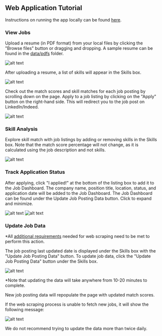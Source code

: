 ## Web Application Tutorial
Instructions on running the app locally can be found [here](README.md).
### View Jobs
Upload a resume (in PDF format) from your local files by clicking the "Browse files" button or dragging and dropping. A sample resume can be found in the [data/pdfs](../data/pdfs/) folder.

![alt text](/images/image_1.png)

After uploading a resume, a list of skills will appear in the Skills box.

![alt text](/images/image_2.png)

Check out the match scores and skill matches for each job posting by scrolling down on the page.
Apply to a job listing by clicking on the "Apply" button on the right-hand side. This will redirect you to the job post on LinkedIn/Indeed.

![alt text](/images/image_3.png)

### Skill Analysis
Explore skill match with job listings by adding or removing skills in the Skills box.
Note that the match score percentage will not change, as it is calculated using the job description and not skills.

![alt text](/images/image_2.png)

### Track Application Status
After applying, click "I applied!" at the bottom of the listing box to add it to the Job Dashboard. The company name, position title, location, status, and application date will be added to the Job Dashboard. The Job Dashboard can be found under the Update Job Posting Data button. Click to expand and minimize.

![alt text](/images/image_4.png)
![alt text](/images/image_5.png)

### Update Job Data
*All [additional requirements](../README.md#data) needed for web scraping need to be met to perform this action.

The job posting last updated date is displayed under the Skills box with the "Update Job Posting Data" button. To update job data, click the "Update Job Posting Data" button under the Skills box.

![alt text](/images/image_6.png)

*Note that updating the data will take anywhere from 10-20 minutes to complete.

New job posting data will repopulate the page with updated match scores.

If the web scraping process is unable to fetch new jobs, it will show the following message:

![alt text](/images/image_7.png)

We do not recommend trying to update the data more than twice daily.